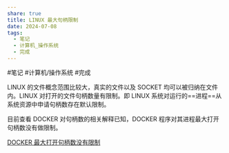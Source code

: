 ```yaml
---  
share: true  
title: LINUX 最大句柄限制  
date: 2024-07-08  
tags:  
  - 笔记  
  - 计算机_操作系统  
  - 完成  
---  
```

  
  
#笔记 #计算机/操作系统  #完成  
  
LINUX 的文件概念范围比较大，真实的文件以及 SOCKET 均可以被归纳在文件内。LINUX 对打开的文件句柄数量有限制。即 LINUX 系统对运行的==进程==从系统资源中申请句柄数存在默认限制。  
  
目前查看 DOCKER 对句柄数的相关解释已知，DOCKER 程序对其进程最大打开句柄数没有做限制。  
  
[DOCKER 最大打开句柄数没有限制](https://github.com/containerd/containerd/pull/7566)  
  
